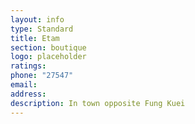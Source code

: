 ```yaml
---
layout: info
type: Standard
title: Etam
section: boutique
logo: placeholder
ratings:
phone: "27547"
email:
address:
description: In town opposite Fung Kuei
---
```

